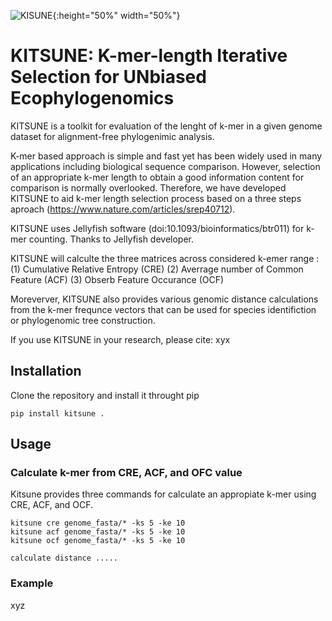 ![KISUNE](https://github.com/natapol/kitsune/blob/master/logoKITSUNE.png){:height="50%" width="50%"}

# KITSUNE: K-mer-length Iterative Selection for UNbiased Ecophylogenomics

KITSUNE is a toolkit for evaluation of the lenght of k-mer in a given genome dataset for alignment-free phylogenimic analysis.

K-mer based approach is simple and fast yet has been widely used in many applications including biological sequence comparison. However, selection of an appropriate k-mer length to obtain a good information content for comparison is normally overlooked. Therefore, we have developed KITSUNE to aid k-mer length selection process based on a three steps aproach (https://www.nature.com/articles/srep40712). 

KITSUNE uses Jellyfish software (doi:10.1093/bioinformatics/btr011) for k-mer counting. Thanks to Jellyfish developer.

KITSUNE will calculte the three matrices across considered k-emer range :
(1)	Cumulative Relative Entropy (CRE)
(2) Averrage number of Common Feature (ACF)
(3) Obserb Feature Occurance (OCF) 

Moreverver, KITSUNE also provides various genomic distance calculations from the k-mer frequnce vectors that can be used for species identifiction or phylogenomic tree construction.  

If you use KITSUNE in your research, please cite:
xyx

## Installation
Clone the repository and install it throught pip
```
pip install kitsune .
```

## Usage

### Calculate k-mer from CRE, ACF, and OFC value
Kitsune provides three commands for calculate an appropiate k-mer using CRE, ACF, and OCF.

```
kitsune cre genome_fasta/* -ks 5 -ke 10
kitsune acf genome_fasta/* -ks 5 -ke 10
kitsune ocf genome_fasta/* -ks 5 -ke 10

calculate distance .....
```

### Example

xyz
